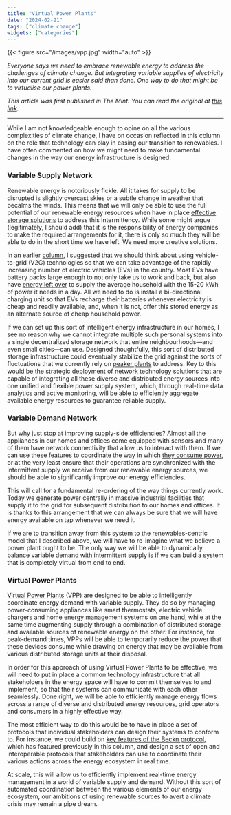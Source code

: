 ```yaml
---
title: "Virtual Power Plants"
date: "2024-02-21"
tags: ["climate change"]
widgets: ["categories"]
---
```


{{< figure src="/images/vpp.jpg" width="auto" >}}

_Everyone says we need to embrace renewable energy to address the challenges of climate change. But integrating variable supplies of electricity into our current grid is easier said than done. One way to do that might be to virtualise our power plants._

<!--more-->

_This article was first published in The Mint. You can read the original at [_this link_](https://www.livemint.com/opinion/online-views/virtual-power-plants-could-help-lead-our-energy-transition-11708436885909.html)._

___

While I am not knowledgeable enough to opine on all the various complexities of climate change, I have on occasion reflected in this column on the role that technology can play in easing our transition to renewables. I have often commented on how we might need to make fundamental changes in the way our energy infrastructure is designed.

### Variable Supply Network

Renewable energy is notoriously fickle. All it takes for supply to be disrupted is slightly overcast skies or a subtle change in weather that becalms the winds. This means that we will only be able to use the full potential of our renewable energy resources when have in place [effective storage solutions](https://exmachina.in/03/07/2019/a-rethink-of-the-grid-design-to-shape-our-energy-future/) to address this intermittency. While some might argue (legitimately, I should add) that it is the responsibility of energy companies to make the required arrangements for it, there is only so much they will be able to do in the short time we have left. We need more creative solutions.

In an earlier [column](https://exmachina.in/30/06/2021/the-v2g-opportunity/), I suggested that we should think about using vehicle-to-grid (V2G) technologies so that we can take advantage of the rapidly increasing number of electric vehicles (EVs) in the country. Most EVs have battery packs large enough to not only take us to work and back, but also have [energy left over](https://exmachina.in/30/06/2021/the-v2g-opportunity/) to supply the average household with the 15-20 kWh of power it needs in a day. All we need to do is install a bi-directional charging unit so that EVs recharge their batteries whenever electricity is cheap and readily available, and, when it is not, offer this stored energy as an alternate source of cheap household power.

If we can set up this sort of intelligent energy infrastructure in our homes, I see no reason why we cannot integrate multiple such personal systems into a single decentralized storage network that entire neighbourhoods—and even small cities—can use. Designed thoughtfully, this sort of distributed storage infrastructure could eventually stabilize the grid against the sorts of fluctuations that we currently rely on [peaker plants](https://www.popsci.com/environment/peaker-plants-101/) to address. Key to this would be the strategic deployment of network technology solutions that are capable of integrating all these diverse and distributed energy sources into one unified and flexible power supply system, which, through real-time data analytics and active monitoring, will be able to efficiently aggregate available energy resources to guarantee reliable supply.

### Variable Demand Network

But why just stop at improving supply-side efficiencies? Almost all the appliances in our homes and offices come equipped with sensors and many of them have network connectivity that allow us to interact with them. If we can use these features to coordinate the way in which [they consume power](https://www.techtarget.com/iotagenda/feature/How-to-use-IoT-for-energy-efficiency-and-sustainability), or at the very least ensure that their operations are synchronized with the intermittent supply we receive from our renewable energy sources, we should be able to significantly improve our energy efficiencies.

This will call for a fundamental re-ordering of the way things currently work. Today we generate power centrally in massive industrial facilities that supply it to the grid for subsequent distribution to our homes and offices. It is thanks to this arrangement that we can always be sure that we will have energy available on tap whenever we need it.

If we are to transition away from this system to the renewables-centric model that I described above, we will have to re-imagine what we believe a power plant ought to be. The only way we will be able to dynamically balance variable demand with intermittent supply is if we can build a system that is completely virtual from end to end.

### Virtual Power Plants

[Virtual Power Plants](https://www.technologyreview.com/2024/02/07/1087836/how-virtual-power-plants-are-shaping-tomorrows-energy-system/) (VPP) are designed to be able to intelligently coordinate energy demand with variable supply. They do so by managing power-consuming appliances like smart thermostats, electric vehicle chargers and home energy management systems on one hand, while at the same time augmenting supply through a combination of distributed storage and available sources of renewable energy on the other. For instance, for peak-demand times, VPPs will be able to temporarily reduce the power that these devices consume while drawing on energy that may be available from various distributed storage units at their disposal.

In order for this approach of using Virtual Power Plants to be effective, we will need to put in place a common technology infrastructure that all stakeholders in the energy space will have to commit themselves to and implement, so that their systems can communicate with each other seamlessly. Done right, we will be able to efficiently manage energy flows across a range of diverse and distributed energy resources, grid operators and consumers in a highly effective way.

The most efficient way to do this would be to have in place a set of protocols that individual stakeholders can design their systems to conform to. For instance, we could build on [key features of the Beckn protocol](https://becknprotocol.io/imagining-energy-with-beckn-protocol/), which has featured previously in this column, and design a set of open and interoperable protocols that stakeholders can use to coordinate their various actions across the energy ecosystem in real time.

At scale, this will allow us to efficiently implement real-time energy management in a world of variable supply and demand. Without this sort of automated coordination between the various elements of our energy ecosystem, our ambitions of using renewable sources to avert a climate crisis may remain a pipe dream.